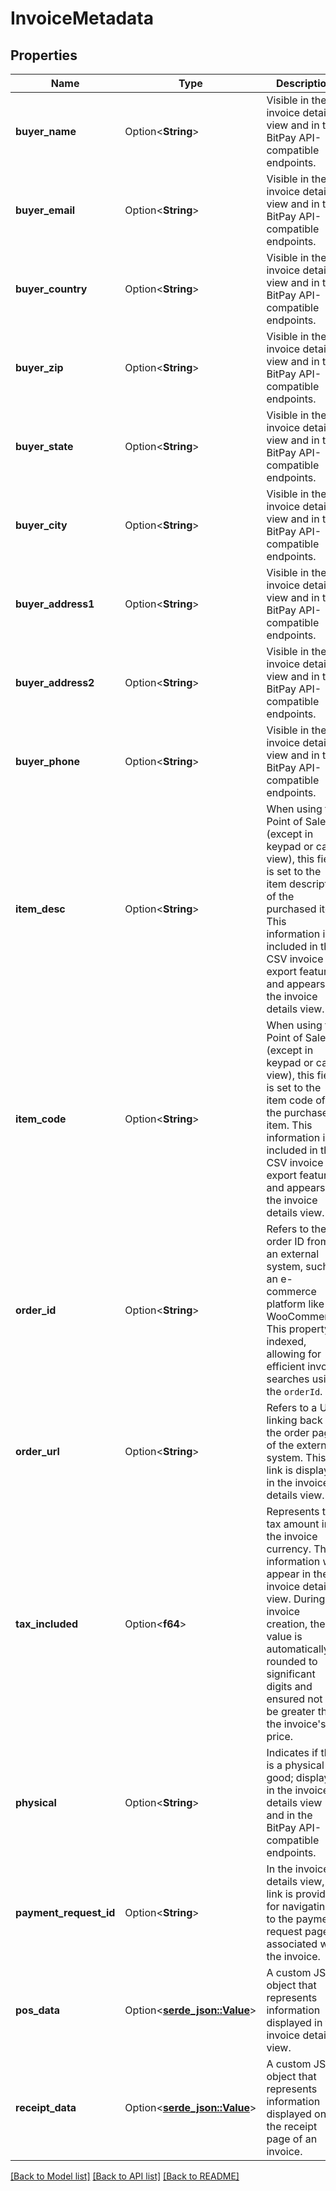 # InvoiceMetadata

## Properties

Name | Type | Description | Notes
------------ | ------------- | ------------- | -------------
**buyer_name** | Option<**String**> | Visible in the invoice details view and in the BitPay API-compatible endpoints. | [optional]
**buyer_email** | Option<**String**> | Visible in the invoice details view and in the BitPay API-compatible endpoints. | [optional]
**buyer_country** | Option<**String**> | Visible in the invoice details view and in the BitPay API-compatible endpoints. | [optional]
**buyer_zip** | Option<**String**> | Visible in the invoice details view and in the BitPay API-compatible endpoints. | [optional]
**buyer_state** | Option<**String**> | Visible in the invoice details view and in the BitPay API-compatible endpoints. | [optional]
**buyer_city** | Option<**String**> | Visible in the invoice details view and in the BitPay API-compatible endpoints. | [optional]
**buyer_address1** | Option<**String**> | Visible in the invoice details view and in the BitPay API-compatible endpoints. | [optional]
**buyer_address2** | Option<**String**> | Visible in the invoice details view and in the BitPay API-compatible endpoints. | [optional]
**buyer_phone** | Option<**String**> | Visible in the invoice details view and in the BitPay API-compatible endpoints. | [optional]
**item_desc** | Option<**String**> | When using the Point of Sale (except in keypad or cart view), this field is set to the item description of the purchased item. This information is included in the CSV invoice export feature and appears in the invoice details view. | [optional]
**item_code** | Option<**String**> | When using the Point of Sale (except in keypad or cart view), this field is set to the item code of the purchased item. This information is included in the CSV invoice export feature and appears in the invoice details view. | [optional]
**order_id** | Option<**String**> | Refers to the order ID from an external system, such as an e-commerce platform like WooCommerce. This property is indexed, allowing for efficient invoice searches using the `orderId`. | [optional]
**order_url** | Option<**String**> | Refers to a URL linking back to the order page of the external system. This link is displayed in the invoice details view. | [optional]
**tax_included** | Option<**f64**> | Represents the tax amount in the invoice currency. This information will appear in the invoice details view. During invoice creation, the value is automatically rounded to significant digits and ensured not to be greater than the invoice's price. | [optional]
**physical** | Option<**String**> | Indicates if this is a physical good; displayed in the invoice details view and in the BitPay API-compatible endpoints. | [optional]
**payment_request_id** | Option<**String**> | In the invoice details view, a link is provided for navigating to the payment request page associated with the invoice. | [optional]
**pos_data** | Option<[**serde_json::Value**](.md)> | A custom JSON object that represents information displayed in the invoice details view. | [optional]
**receipt_data** | Option<[**serde_json::Value**](.md)> | A custom JSON object that represents information displayed on the receipt page of an invoice. | [optional]

[[Back to Model list]](../README.md#documentation-for-models) [[Back to API list]](../README.md#documentation-for-api-endpoints) [[Back to README]](../README.md)


